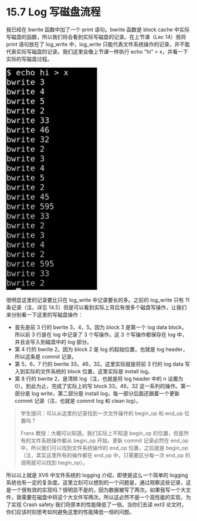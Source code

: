 # 15.7 Log 写磁盘流程

我已经在 bwrite 函数中加了一个 print 语句。bwrite 函数是 block cache 中实际写磁盘的函数，所以我们将会看到实际写磁盘的记录。在上节课（Lec 14）我将 print 语句放在了 log_write 中，log_write 只能代表文件系统操作的记录，并不能代表实际写磁盘的记录。我们这里会像上节课一样执行 echo "hi" > x，并看一下实际的写磁盘过程。

![](<../assets/image (522).png>)

很明显这里的记录要比只在 log_write 中记录要长的多。之前的 log_write 只有 11 条记录（注，详见 14.5）但是可以看到实际上背后有很多个磁盘写操作，让我们来分别看一下这里的写磁盘操作：

- 首先是前 3 行的 bwrite 3，4，5。因为 block 3 是第一个 log data block，所以前 3 行是在 log 中记录了 3 个写操作。这 3 个写操作都保存在 log 中，并且会写入到磁盘中的 log 部分。
- 第 4 行的 bwrite 2。因为 block 2 是 log 的起始位置，也就是 log header，所以这条是 commit 记录。
- 第 5，6，7 行的 bwrite 33，46，32。这里实际就是将前 3 行的 log data 写入到实际的文件系统的 block 位置，这里实际是 install log。
- 第 8 行的 bwrite 2，是清除 log（注，也就是将 log header 中的 n 设置为 0）。到此为止，完成了实际上的写 block 33，46，32 这一系列的操作。第一部分是 log write，第二部分是 install log，每一部分后面还跟着一个更新 commit 记录（注，也就是 commit log 和 clean log）。

> 学生提问：可以从这里的记录找到一次文件操作的 begin_op 和 end_op 位置吗？
>
> Frans 教授：大概可以知道。我们实际上不知道 begin_op 的位置，但是所有的文件系统操作都从 begin_op 开始。更新 commit 记录必然在 end_op 中，所以我们可以找到文件系统操作的 end_op 位置，之后就是 begin_op（注，其实这里所有的操作都在 end_op 中，只需要区分每一次 end_op 的调用就可以找到 begin_op）。

所以以上就是 XV6 中文件系统的 logging 介绍，即使是这么一个简单的 logging 系统也有一定的复杂度。这里立刻可以想到的一个问题是，通过观察这些记录，这是一个很有效的实现吗？很明显不是的，因为数据被写了两次。如果我写一个大文件，我需要在磁盘中将这个大文件写两次。所以这必然不是一个高性能的实现，为了实现 Crash safety 我们将原本的性能降低了一倍。当你们去读 ext3 论文时，你们应该时刻思考如何避免这里的性能降低一倍的问题。
